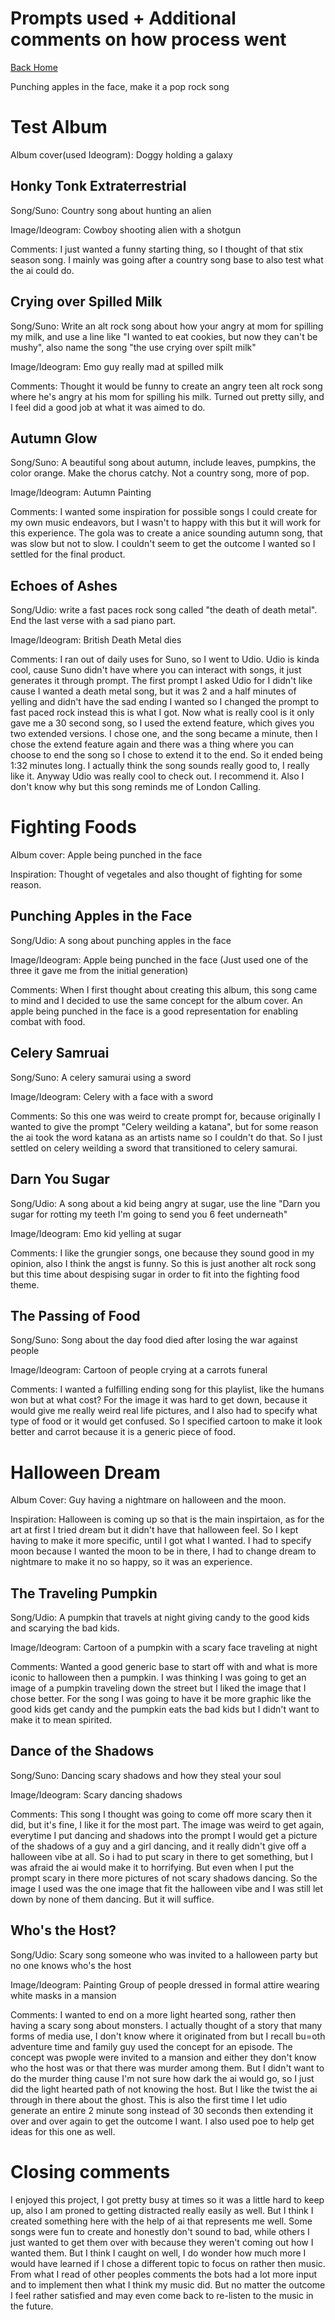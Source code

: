 # Prompts used + Additional comments on how process went

[Back Home](/)

Punching apples in the face, make it a pop rock song


# Test Album

Album cover(used Ideogram): Doggy holding a galaxy

## Honky Tonk Extraterrestrial
Song/Suno: Country song about hunting an alien

Image/Ideogram: Cowboy shooting alien with a shotgun

Comments: I just wanted a funny starting thing, so I thought of that stix season song. I mainly was going after a country song base to also test what the ai could do.

## Crying over Spilled Milk
Song/Suno: Write an alt rock song about how your angry at mom for spilling my milk, and use a line like "I wanted to eat cookies, but now they can't be mushy", also name the song "the use crying over spilt milk"

Image/Ideogram: Emo guy really mad at spilled milk

Comments: Thought it would be funny to create an angry teen alt rock song where he's angry at his mom for spilling his milk. Turned out pretty silly, and I feel did a good job at what it was aimed to do.

## Autumn Glow
Song/Suno: A beautiful song about autumn, include leaves, pumpkins, the color orange. Make the chorus catchy. Not a country song, more of pop.

Image/Ideogram: Autumn Painting

Comments: I wanted some inspiration for possible songs I could create for my own music endeavors, but I wasn't to happy with this but it will work for this experience. The gola was to create a anice sounding autumn song, that was slow but not to slow. I couldn't seem to get the outcome I wanted so I settled for the final product.

## Echoes of Ashes
Song/Udio: write a fast paces rock song called "the death of death metal". End the last verse with a sad piano part.

Image/Ideogram: British Death Metal dies

Comments: I ran out of daily uses for Suno, so I went to Udio. Udio is kinda cool, cause Suno didn't have where you can interact with songs, it just generates it through prompt. The first prompt I asked Udio for I didn't like cause I wanted a death metal song, but it was 2 and a half minutes of yelling and didn't have the sad ending I wanted so I changed the prompt to fast paced rock instead this is what I got. Now what is really cool is it only gave me a 30 second song, so I used the extend feature, which gives you two extended versions. I chose one, and the song became a minute, then I chose the extend feature again and there was a thing where you can choose to end the song so I chose to extend it to the end. So it ended being 1:32 minutes long. I actually think the song sounds really good to, I really like it. Anyway Udio was really cool to check out. I recommend it. Also I don't know why but this song reminds me of London Calling.

# Fighting Foods

Album cover: Apple being punched in the face

Inspiration: Thought of vegetales and also thought of fighting for some reason.

## Punching Apples in the Face

Song/Udio: A song about punching apples in the face

Image/Ideogram: Apple being punched in the face (Just used one of the three it gave me from the initial generation)

Comments: When I first thought about creating this album, this song came to mind and I decided to use the same concept for the album cover. An apple being punched in the face is a good representation for enabling combat with food.

## Celery Samruai

Song/Suno: A celery samurai using a sword

Image/Ideogram: Celery with a face with a sword

Comments: So this one was weird to create prompt for, because originally I wanted to give the prompt "Celery weilding a katana", but for some reason the ai took the word katana as an artists name so I couldn't do that. So I just settled on celery weilding a sword that transitioned to celery samurai.

## Darn You Sugar

Song/Udio: A song about a kid being angry at sugar, use the line "Darn you sugar for rotting my teeth I'm going to send you 6 feet underneath"

Image/Ideogram: Emo kid yelling at sugar

Comments: I like the grungier songs, one because they sound good in my opinion, also I think the angst is funny. So this is just another alt rock song but this time about despising sugar in order to fit into the fighting food theme.

## The Passing of Food

Song/Suno: Song about the day food died after losing the war against people

Image/Ideogram: Cartoon of people crying at a carrots funeral

Comments: I wanted a fulfilling ending song for this playlist, like the humans won but at what cost? For the image it was hard to get down, because it would give me really weird real life pictures, and I also had to specify what type of food or it would get confused. So I specified cartoon to make it look better and carrot because it is a generic piece of food.

# Halloween Dream

Album Cover: Guy having a nightmare on halloween and the moon.

Inspiration: Halloween is coming up so that is the main inspirtaion, as for the art at first I tried dream but it didn't have that halloween feel. So I kept having to make it more specific, until I got what I wanted. I had to specify moon because I wanted the moon to be in there, I had to change dream to nightmare to make it no so happy, so it was an experience.

## The Traveling Pumpkin

Song/Udio: A pumpkin that travels at night giving candy to the good kids and scarying the bad kids.

Image/Ideogram: Cartoon of a pumpkin with a scary face traveling at night

Comments: Wanted a good generic base to start off with and what is more iconic to halloween then a pumpkin. I was thinking I was going to get an image of a pumpkin traveling down the street but I liked the image that I chose better. For the song I was going to have it be more graphic like the good kids get candy and the pumpkin eats the bad kids but I didn't want to make it to mean spirited.

## Dance of the Shadows

Song/Suno: Dancing scary shadows and how they steal your soul

Image/Ideogram: Scary dancing shadows

Comments: This song I thought was going to come off more scary then it did, but it's fine, I like it for the most part. The image was weird to get again, everytime I put dancing and shadows into the prompt I would get a picture of the shadows of a guy and a girl dancing, and it really didn't give off a halloween vibe at all. So i had to put scary in there to get something, but I was afraid the ai would make it to horrifying. But even when I put the prompt scary in there more pictures of not scary shadows dancing. So the image I used was the one image that fit the halloween vibe and I was still let down by none of them dancing. But it will suffice.

## Who's the Host?

Song/Udio: Scary song someone who was invited to a halloween party but no one knows who's the host

Image/Ideogram: Painting Group of people dressed in formal attire wearing white masks in a mansion

Comments: I wanted to end on a more light hearted song, rather then having a scary song about monsters. I actually thought of a story that many forms of media use, I don't know where it originated from but I recall bu=oth adventure time and family guy used the concept for an episode. The concept was pwople were invited to a mansion and either they don't know who the host was or that there was murder among them. But I didn't want to do the murder thing cause I'm not sure how dark the ai would go, so I just did the light hearted path of not knowing the host. But I like the twist the ai through in there about the ghost. This is also the first time I let udio generate an entire 2 minute song instead of 30 seconds then extending it over and over again to get the outcome I want. I also used poe to help get ideas for this one as well.

# Closing comments

I enjoyed this project, I got pretty busy at times so it was a little hard to keep up, also I am proned to getting distracted really easily as well. But I think I created something here with the help of ai that represents me well. Some songs were fun to create and honestly don't sound to bad, while others I just wanted to get them over with because they weren't coming out how I wanted them. But I think I caught on well, I do wonder how much more I would have learned if I chose a different topic to focus on rather then music. From what I read of other peoples comments the bots had a lot more input and to implement then what I think my music did. But no matter the outcome I feel rather satisfied and may even come back to re-listen to the music in the future.
